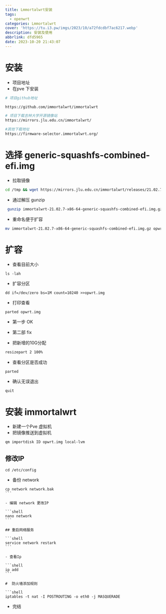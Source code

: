 ```yaml
---
title: Lmmortalwrt安装
tags:
  - openwrt
categories: Lmmortalwrt
cover: 'https://tu.i3.pw/imgs/2023/10/a72fdcdbf7ac6217.webp'
description: 安装及使用
abbrlink: dfd5965
date: 2023-10-20 21:43:07
---
```


# 安装

- 项目地址
- 在pve 下安装

```bash
# 项目github地址

https://github.com/immortalwrt/immortalwrt

# 项目下载吉林大学开源镜像站
https://mirrors.jlu.edu.cn/immortalwrt/

#其他下载地址
https://firmware-selector.immortalwrt.org/
```

# 选择 generic-squashfs-combined-efi.img
 
 - 拉取镜像
 
 ```bash
 cd /tmp && wget https://mirrors.jlu.edu.cn/immortalwrt/releases/21.02.7/targets/x86/64/immortalwrt-21.02.7-x86-64-generic-squashfs-combined-efi.img.gz
```

- 通过解压 gunzip

```bash
 gunzip immortalwrt-21.02.7-x86-64-generic-squashfs-combined-efi.img.gz
 ```
 
- 重命名便于扩容

```bash
mv immortalwrt-21.02.7-x86-64-generic-squashfs-combined-efi.img.gz opwrt.ing
```

# 扩容

- 查看目前大小

```shell
ls -lah
```

- 扩容分区

```shell
dd if=/dev/zero bs=1M count=10240 >>opwrt.img
```

- 打印查看

```shell
parted opwrt.img
```

- 第一步 OK  
- 第二部 fix

- 把新增的10G分配

```bash
resizepart 2 100%
```

- 查看分区是否成功

```shell
parted
```

- 确认无误退出

```shell
quit
```

# 安装 immortalwrt

- 新建一个Pve 虚拟机
- 把镜像推送到虚拟机

```shell
qm importdisk ID opwrt.img local-lvm
```

## 修改IP

```shell
cd /etc/config
```

- 备份 network

````shell
cp network network.bak
```

- 编辑 network 更改IP

```shell
nano network
```

## 重启网络服务

```shell
service network restark
```

- 查看Ip

```shell
ip add 
```

#  防火墙添加规则

```shell
iptables -t nat -I POSTROUTING -o eth0 -j MASQUERADE
````

- 完结